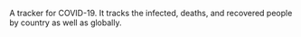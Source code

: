 A tracker for COVID-19. It tracks the infected, deaths, and recovered people by country as well as globally. 
